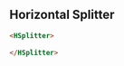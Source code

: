 ## Horizontal Splitter
 
<div data-examples="horizontal-splitter"></div>

```html
<HSplitter>
    
</HSplitter>
```
